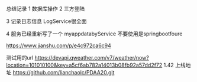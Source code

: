 总结记录
1 数据库操作
2 三方登陆



3 记录日志信息
LogService很全面



4 服务已经重新写了一个  myappdatabyService   不要使用是springbootfoure

https://www.jianshu.com/p/e4c972ca6c94



测试用的url
https://devapi.qweather.com/v7/weather/now?location=101010100&key=a5cf6ab782a14013b08fb92a57dd2f72
1.42 上线地址
https://github.com/lianchaolc/PDAA20.git